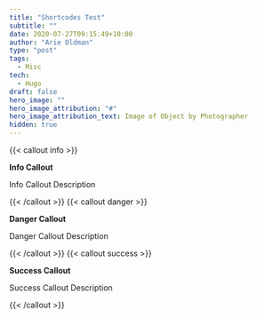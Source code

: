 ```yaml
---
title: "Shortcodes Test"
subtitle: ""
date: 2020-07-27T09:15:49+10:00
author: "Arie Oldman"
type: "post"
tags:
  - Misc
tech:
  - Hugo
draft: false
hero_image: ""
hero_image_attribution: "#"
hero_image_attribution_text: Image of Object by Photographer
hidden: true
---
```


{{< callout info >}}

**Info Callout**

Info Callout Description

{{< /callout >}}
{{< callout danger >}}

**Danger Callout**

Danger Callout Description

{{< /callout >}}
{{< callout success >}}

**Success Callout**

Success Callout Description

{{< /callout >}}

